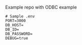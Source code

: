 Example repo with ODBC example

```
# Sample .env
PORT=3000
DB_HOST=
DB_ID=
DB_PASSWORD=
DEBUG=true
```